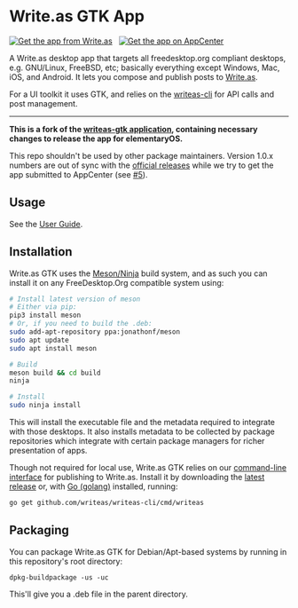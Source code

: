 # Write.as GTK App

[![Get the app from Write.as](https://write.as/img/downloadwriteas.png)](https://write.as/apps/desktop) &nbsp;
[![Get the app on AppCenter](https://write.as/img/appcenter.png)](https://appcenter.elementary.io/com.github.writeas.writeas-gtk)

A Write.as desktop app that targets all freedesktop.org compliant desktops, e.g. 
GNU/Linux, FreeBSD, etc; basically everything except Windows, Mac, iOS, and 
Android. It lets you compose and publish posts to [Write.as](https://write.as/).

For a UI toolkit it uses GTK, and relies on the [writeas-cli](https://github.com/writeas/writeas-cli) for API calls and post management.

---

**This is a fork of the [writeas-gtk application](https://code.as/writeas/writeas-gtk), containing necessary changes to release the app for elementaryOS.** 

This repo shouldn't be used by other package maintainers. Version 1.0.x numbers are out of sync with the [official releases](https://code.as/writeas/writeas-gtk/releases) while we try to get the app submitted to AppCenter (see [#5](https://github.com/writeas/writeas-gtk/issues/5)).

## Usage

See the [User Guide](https://code.as/writeas/writeas-gtk/src/branch/master/USER_GUIDE.md).

## Installation
Write.as GTK uses the [Meson/Ninja](http://mesonbuild.com/) build system, and as such you can install it on
any FreeDesktop.Org compatible system using:

```bash
# Install latest version of meson
# Either via pip:
pip3 install meson
# Or, if you need to build the .deb:
sudo add-apt-repository ppa:jonathonf/meson
sudo apt update
sudo apt install meson

# Build
meson build && cd build
ninja

# Install
sudo ninja install
```

This will install the executable file and the metadata required to integrate with
those desktops. It also installs metadata to be collected by package repositories
which integrate with certain package managers for richer presentation of apps.

Though not required for local use, Write.as GTK relies on our [command-line interface](https://github.com/writeas/writeas-cli) for publishing to Write.as.
Install it by downloading the [latest release](https://github.com/writeas/writeas-cli/releases/latest) or, with [Go (golang)](https://golang.org) installed, running:

```bash
go get github.com/writeas/writeas-cli/cmd/writeas
```

## Packaging
You can package Write.as GTK for Debian/Apt-based systems by running in this
repository's root directory:

    dpkg-buildpackage -us -uc

This'll give you a .deb file in the parent directory.
